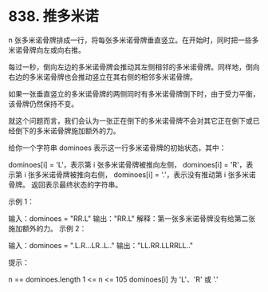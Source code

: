 # 838. 推多米诺
n 张多米诺骨牌排成一行，将每张多米诺骨牌垂直竖立。在开始时，同时把一些多米诺骨牌向左或向右推。

每过一秒，倒向左边的多米诺骨牌会推动其左侧相邻的多米诺骨牌。同样地，倒向右边的多米诺骨牌也会推动竖立在其右侧的相邻多米诺骨牌。

如果一张垂直竖立的多米诺骨牌的两侧同时有多米诺骨牌倒下时，由于受力平衡， 该骨牌仍然保持不变。

就这个问题而言，我们会认为一张正在倒下的多米诺骨牌不会对其它正在倒下或已经倒下的多米诺骨牌施加额外的力。

给你一个字符串 dominoes 表示这一行多米诺骨牌的初始状态，其中：

dominoes[i] = 'L'，表示第 i 张多米诺骨牌被推向左侧，
dominoes[i] = 'R'，表示第 i 张多米诺骨牌被推向右侧，
dominoes[i] = '.'，表示没有推动第 i 张多米诺骨牌。
返回表示最终状态的字符串。


示例 1：

输入：dominoes = "RR.L"
输出："RR.L"
解释：第一张多米诺骨牌没有给第二张施加额外的力。
示例 2：


输入：dominoes = ".L.R...LR..L.."
输出："LL.RR.LLRRLL.."


提示：

n == dominoes.length
1 <= n <= 105
dominoes[i] 为 'L'、'R' 或 '.'